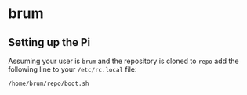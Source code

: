# brum

## Setting up the Pi
Assuming your user is `brum` and the repository is cloned to `repo` add the following line to your `/etc/rc.local` file:
```
/home/brum/repo/boot.sh
```
